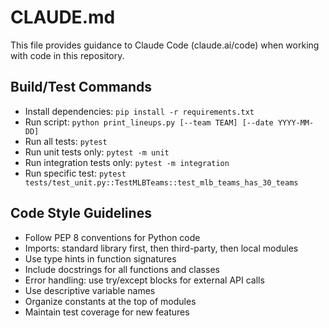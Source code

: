 # CLAUDE.md

This file provides guidance to Claude Code (claude.ai/code) when working with code in this repository.

## Build/Test Commands
- Install dependencies: `pip install -r requirements.txt`
- Run script: `python print_lineups.py [--team TEAM] [--date YYYY-MM-DD]`
- Run all tests: `pytest`
- Run unit tests only: `pytest -m unit`
- Run integration tests only: `pytest -m integration`
- Run specific test: `pytest tests/test_unit.py::TestMLBTeams::test_mlb_teams_has_30_teams`

## Code Style Guidelines
- Follow PEP 8 conventions for Python code
- Imports: standard library first, then third-party, then local modules
- Use type hints in function signatures
- Include docstrings for all functions and classes
- Error handling: use try/except blocks for external API calls
- Use descriptive variable names
- Organize constants at the top of modules
- Maintain test coverage for new features